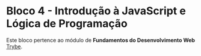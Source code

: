 # Bloco 4 - Introdução à JavaScript e Lógica de Programação

Este bloco pertence ao módulo de **Fundamentos do Desenvolvimento Web** [Trybe](https://www.betrybe.com/).
